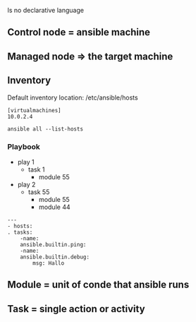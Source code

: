 Is no declarative language
## Control node = ansible machine
## Managed node => the target machine

## Inventory
Default inventory location: /etc/ansible/hosts
```
[virtualmachines]
10.0.2.4
```

```
ansible all --list-hosts
```
### Playbook
- play 1
	- task 1
		- module 55
- play 2
	- task 55
		- module 55
		- module 44

```
---
- hosts:
. tasks:
	-name:
	ansible.builtin.ping:
	-name:
	ansible.builtin.debug:
		msg: Hallo
```

## Module = unit of conde that ansible runs
## Task = single action or activity